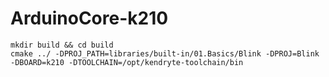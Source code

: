 # ArduinoCore-k210

```
mkdir build && cd build
cmake ../ -DPROJ_PATH=libraries/built-in/01.Basics/Blink -DPROJ=Blink -DBOARD=k210 -DTOOLCHAIN=/opt/kendryte-toolchain/bin
```